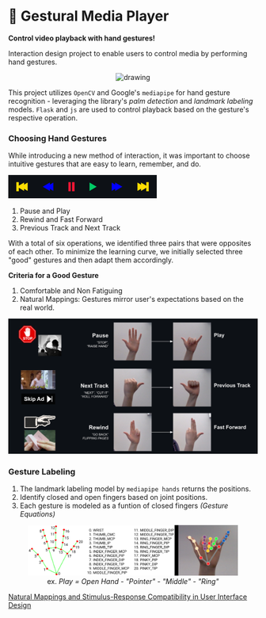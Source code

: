 # 👋 Gestural Media Player
**Control video playback with hand gestures!**

Interaction design project to enable users to control media by performing hand gestures. 

<p align="center">
  <img src="static/assets/sample.gif" alt="drawing" width="500px"/>
</p>

This project utilizes `OpenCV` and Google's `mediapipe` for hand gesture recognition - leveraging the library's *palm detection* and *landmark labeling* models. `Flask` and `js` are used to control playback based on the gesture's respective operation.

### Choosing Hand Gestures
While introducing a new method of interaction, it was important to choose intuitive gestures that are easy to learn, remember, and do.

<p>
  <img src="static/assets/mediaControls.png" alt="drawing" width="300px"/>
</p>

1. Pause and Play
2. Rewind and Fast Forward
3. Previous Track and Next Track

With a total of six operations, we identified three pairs that were opposites of each other. To minimize the learning curve, we initially selected three "good" gestures and then adapt them accordingly.

**Criteria for a Good Gesture**
1. Comfortable and Non Fatiguing 
2. Natural Mappings: Gestures mirror user's expectations based on the real world.   

<p align="center">
  <img src="static/assets/gesturemapping.png" alt="drawing" width="600px"/>
</p>

### Gesture Labeling
1. The landmark labeling model by  `mediapipe hands` returns the positions.  
2. Identify closed and open fingers based on joint positions.
3. Each gesture is modeled as a funtion of closed fingers *(Gesture Equations)*

<figure align="center">
  <img src="static/assets/gestureLabel.png" alt="drawing" width="500px"/>
  <figcaption>ex. <i>Play = Open Hand - "Pointer" - "Middle" - "Ring"</i></figcaption>
</figure>


[Natural Mappings and Stimulus-Response Compatibility in User Interface Design](https://www.nngroup.com/articles/natural-mappings/)
